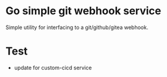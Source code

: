 # Go simple git webhook service

Simple utility for interfacing to a git/github/gitea webhook.

# Test
- update for custom-cicd service
